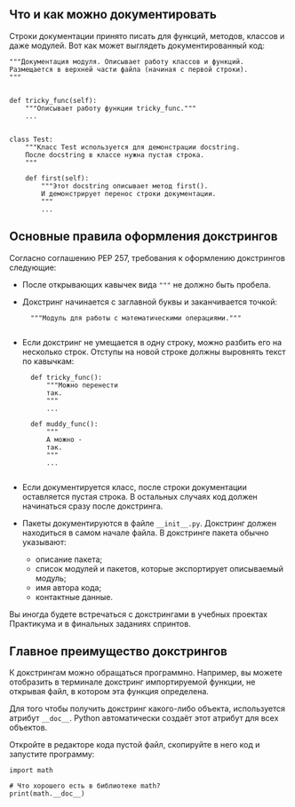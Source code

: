 
## Что и как можно документировать

Строки документации принято писать для функций, методов, классов и даже модулей. Вот как может выглядеть документированный код:


```
"""Документация модуля. Описывает работу классов и функций.
Размещается в верхней части файла (начиная с первой строки).
"""


def tricky_func(self):
    """Описывает работу функции tricky_func."""
    ...


class Test:
    """Класс Test используется для демонстрации docstring.
    После docstring в классе нужна пустая строка.
    """

    def first(self):
        """Этот docstring описывает метод first().
        И демонстрирует перенос строки документации.
        """
        ...

```

## Основные правила оформления докстрингов

Согласно соглашению PEP 257, требования к оформлению докстрингов следующие:

- После открывающих кавычек вида `"""` не должно быть пробела.
- Докстринг начинается с заглавной буквы и заканчивается точкой:
    
    
    ```
      """Модуль для работы с математическими операциями."""
       
    ```
    
- Если докстринг не умещается в одну строку, можно разбить его на несколько строк. Отступы на новой строке должны выровнять текст по кавычкам:
    
    
    ```
      def tricky_func():
          """Можно перенести
          так.
          """
          ...
      
      def muddy_func():
          """
          А можно -
          так.
          """
          ...
       
    ```

- Если документируется класс, после строки документации оставляется пустая строка. В остальных случаях код должен начинаться сразу после докстринга.
- Пакеты документируются в файле `__init__.py`. Докстринг должен находиться в самом начале файла. В докстринге пакета обычно указывают:
    - описание пакета;
    - список модулей и пакетов, которые экспортирует описываемый модуль;
    - имя автора кода;
    - контактные данные.

Вы иногда будете встречаться с докстрингами в учебных проектах Практикума и в финальных заданиях спринтов.


## Главное преимущество докстрингов

К докстрингам можно обращаться программно. Например, вы можете отобразить в терминале докстринг импортируемой функции, не открывая файл, в котором эта функция определена.

Для того чтобы получить докстринг какого-либо объекта, используется атрибут `__doc__`. Python автоматически создаёт этот атрибут для всех объектов.

Откройте в редакторе кода пустой файл, скопируйте в него код и запустите программу:


```
import math

# Что хорошего есть в библиотеке math?
print(math.__doc__) 
```



